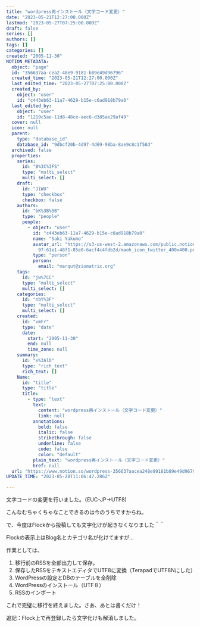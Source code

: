 ```yaml
---
title: "wordpress再インストール（文字コード変更）"
date: "2023-05-21T12:27:00.000Z"
lastmod: "2023-05-27T07:25:00.000Z"
draft: false
series: []
authors: []
tags: []
categories: []
created: "2005-11-30"
NOTION_METADATA:
  object: "page"
  id: "356637aa-cea2-48e9-9181-b89e49d96796"
  created_time: "2023-05-21T12:27:00.000Z"
  last_edited_time: "2023-05-27T07:25:00.000Z"
  created_by:
    object: "user"
    id: "c443eb63-11a7-4629-b15e-c6ad918b79a0"
  last_edited_by:
    object: "user"
    id: "1219c5ae-11d8-48ce-aec6-d385ae29af49"
  cover: null
  icon: null
  parent:
    type: "database_id"
    database_id: "9dbcf20b-4d97-4d69-98ba-8ae9c8c1f58d"
  archived: false
  properties:
    series:
      id: "B%3C%3FS"
      type: "multi_select"
      multi_select: []
    draft:
      id: "JiWU"
      type: "checkbox"
      checkbox: false
    authors:
      id: "bK%3B%5B"
      type: "people"
      people:
        - object: "user"
          id: "c443eb63-11a7-4629-b15e-c6ad918b79a0"
          name: "Saki Yakumo"
          avatar_url: "https://s3-us-west-2.amazonaws.com/public.notion-static.com/3ad1c4\
            97-61e1-48f1-85e8-6acf4c4fdb2d/maoh_icon_twitter_400x400.png"
          type: "person"
          person:
            email: "marqut@ziomatrix.org"
    tags:
      id: "jw%7CC"
      type: "multi_select"
      multi_select: []
    categories:
      id: "nbY%3F"
      type: "multi_select"
      multi_select: []
    created:
      id: "vmFr"
      type: "date"
      date:
        start: "2005-11-30"
        end: null
        time_zone: null
    summary:
      id: "x%3AlD"
      type: "rich_text"
      rich_text: []
    Name:
      id: "title"
      type: "title"
      title:
        - type: "text"
          text:
            content: "wordpress再インストール（文字コード変更）"
            link: null
          annotations:
            bold: false
            italic: false
            strikethrough: false
            underline: false
            code: false
            color: "default"
          plain_text: "wordpress再インストール（文字コード変更）"
          href: null
  url: "https://www.notion.so/wordpress-356637aacea248e99181b89e49d96796"
UPDATE_TIME: "2023-05-28T11:06:47.286Z"

---
```

<link rel="stylesheet" href="https://cdn.jsdelivr.net/npm/katex@0.16.2/dist/katex.min.css" integrity="sha384-bYdxxUwYipFNohQlHt0bjN/LCpueqWz13HufFEV1SUatKs1cm4L6fFgCi1jT643X" crossorigin="anonymous">


文字コードの変更を行いました。（EUC-JP→UTF8)


こんなむちゃくちゃなことできるのは今のうちですからね。


で、今度はFlockから投稿しても文字化けが起きなくなりました＾＾


Flockの表示上はBlog名とカテゴリ名が化けてますが…


作業としては、

1. 移行前のRSSを全部出力して保存。
1. 保存したRSSをテキストエディタでUTF8に変換（TerapadでUTF8Nにした）
1. WordPressの設定とDBのテーブルを全削除
1. WordPressのインストール（UTF８）
1. RSSのインポート

これで完璧に移行を終えました。さあ、あとは書くだけ！


追記：Flock上で再登録したら文字化けも解消しました。

